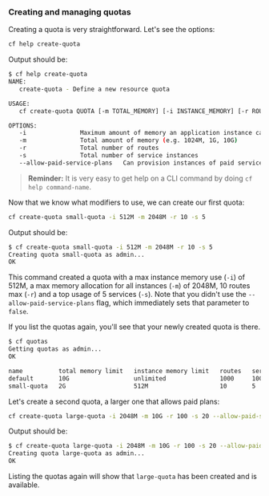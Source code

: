 ### Creating and managing quotas

Creating a quota is very straightforward. Let's see the options:

```sh
cf help create-quota
```

Output should be:

```sh
$ cf help create-quota
NAME:
   create-quota - Define a new resource quota

USAGE:
   cf create-quota QUOTA [-m TOTAL_MEMORY] [-i INSTANCE_MEMORY] [-r ROUTES] [-s SERVICE_INSTANCES] [--allow-paid-service-plans]

OPTIONS:
   -i 				Maximum amount of memory an application instance can have (e.g. 1024M, 1G, 10G). -1 represents an unlimited amount.
   -m 				Total amount of memory (e.g. 1024M, 1G, 10G)
   -r 				Total number of routes
   -s 				Total number of service instances
   --allow-paid-service-plans	Can provision instances of paid service plans
```

> **Reminder:** It is very easy to get help on a CLI command by doing `cf help command-name`.

Now that we know what modifiers to use, we can create our first quota:

```sh
cf create-quota small-quota -i 512M -m 2048M -r 10 -s 5
```

Output should be:

```sh
$ cf create-quota small-quota -i 512M -m 2048M -r 10 -s 5
Creating quota small-quota as admin...
OK
```

This command created a quota with a max instance memory use (`-i`) of 512M, a max memory allocation for all instances (`-m`) of 2048M, 10 routes max (`-r`) and a top usage of 5 services (`-s`). Note that you didn't use the `--allow-paid-service-plans` flag, which immediately sets that parameter to `false`.

If you list the quotas again, you'll see that your newly created quota is there.

```sh
$ cf quotas
Getting quotas as admin...
OK

name          total memory limit   instance memory limit   routes   service instances   paid service plans
default       10G                  unlimited               1000     100                 allowed
small-quota   2G                   512M                    10       5                   disallowed
```

Let's create a second quota, a larger one that allows paid plans:

```sh
cf create-quota large-quota -i 2048M -m 10G -r 100 -s 20 --allow-paid-service-plans
```

Output should be:

```sh
$ cf create-quota large-quota -i 2048M -m 10G -r 100 -s 20 --allow-paid-service-plans
Creating quota large-quota as admin...
OK
```

Listing the quotas again will show that `large-quota` has been created and is available.
